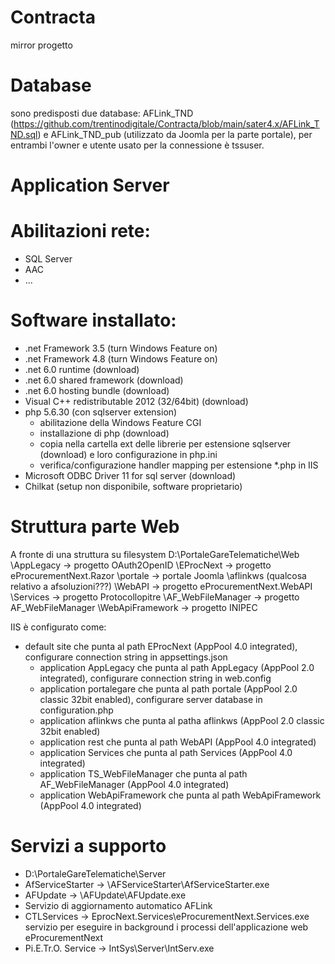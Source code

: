 # Contracta
mirror progetto

# Database
sono predisposti due database: AFLink_TND (https://github.com/trentinodigitale/Contracta/blob/main/sater4.x/AFLink_TND.sql) e AFLink_TND_pub (utilizzato da Joomla per la parte portale), per entrambi l'owner e utente usato per la connessione è tssuser.

# Application Server
# Abilitazioni rete:
- SQL Server
- AAC
- …
  
# Software installato:
- .net Framework 3.5 (turn Windows Feature on)
- .net Framework 4.8 (turn Windows Feature on)
- .net 6.0 runtime (download)
- .net 6.0 shared framework (download)
- .net 6.0 hosting bundle (download)
- Visual C++ redistributable 2012 (32/64bit) (download)
- php 5.6.30 (con sqlserver extension)
  - abilitazione della Windows Feature CGI
  - installazione di php (download)
  - copia nella cartella ext delle librerie per estensione sqlserver (download) e loro configurazione in php.ini
  - verifica/configurazione handler mapping per estensione *.php in IIS
- Microsoft ODBC Driver 11 for sql server (download)
- Chilkat (setup non disponibile, software proprietario)

# Struttura parte Web
A fronte di una struttura su filesystem
D:\PortaleGareTelematiche\Web
	\AppLegacy → progetto OAuth2OpenID
	\EProcNext → progetto eProcurementNext.Razor
	\portale → portale Joomla
	\aflinkws (qualcosa relativo a afsoluzioni???)
	\WebAPI → progetto eProcurementNext.WebAPI
	\Services → progetto Protocollopitre
	\AF_WebFileManager → progetto AF_WebFileManager
	\WebApiFramework → progetto INIPEC

IIS è configurato come:
- default site che punta al path EProcNext (AppPool 4.0 integrated), configurare connection string in appsettings.json
  - application AppLegacy che punta al path AppLegacy (AppPool 2.0 integrated), configurare connection string in web.config
  - application portalegare che punta al path portale (AppPool 2.0 classic 32bit enabled), configurare server database in configuration.php
  - application aflinkws che punta al patha aflinkws (AppPool 2.0 classic 32bit enabled)
  - application rest che punta al path WebAPI (AppPool 4.0 integrated)
  - application Services che punta al path Services (AppPool 4.0 integrated)
  - application TS_WebFileManager che punta al path AF_WebFileManager (AppPool 4.0 integrated)
  - application WebApiFramework che punta al path WebApiFramework (AppPool 4.0 integrated)

# Servizi a supporto
- D:\PortaleGareTelematiche\Server
- AfServiceStarter → \AFServiceStarter\AfServiceStarter.exe
- AFUpdate → \AFUpdate\AFUpdate.exe
- Servizio di aggiornamento automatico AFLink
- CTLServices → EprocNext.Services\eProcurementNext.Services.exe
  servizio per eseguire in background i processi dell'applicazione web eProcurementNext
- Pi.E.Tr.O. Service → IntSys\Server\IntServ.exe

